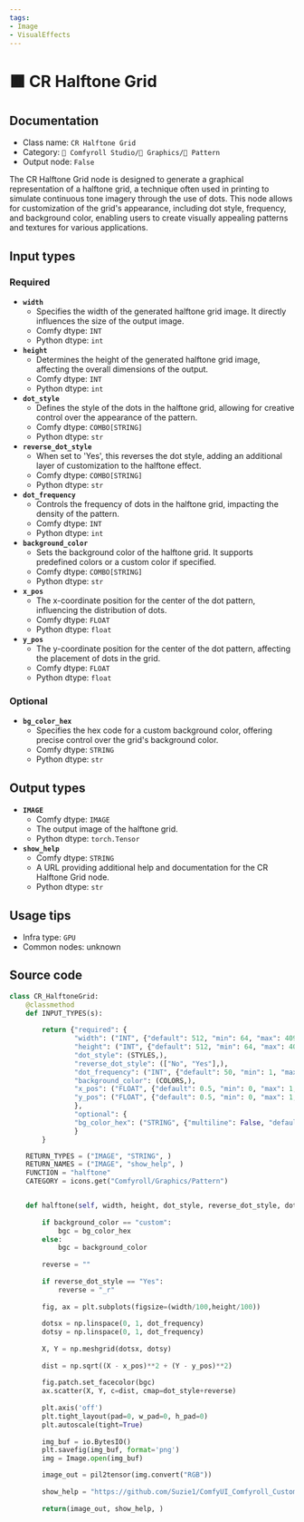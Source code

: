 ```yaml
---
tags:
- Image
- VisualEffects
---
```


# 🟫 CR Halftone Grid
## Documentation
- Class name: `CR Halftone Grid`
- Category: `🧩 Comfyroll Studio/👾 Graphics/🌈 Pattern`
- Output node: `False`

The CR Halftone Grid node is designed to generate a graphical representation of a halftone grid, a technique often used in printing to simulate continuous tone imagery through the use of dots. This node allows for customization of the grid's appearance, including dot style, frequency, and background color, enabling users to create visually appealing patterns and textures for various applications.
## Input types
### Required
- **`width`**
    - Specifies the width of the generated halftone grid image. It directly influences the size of the output image.
    - Comfy dtype: `INT`
    - Python dtype: `int`
- **`height`**
    - Determines the height of the generated halftone grid image, affecting the overall dimensions of the output.
    - Comfy dtype: `INT`
    - Python dtype: `int`
- **`dot_style`**
    - Defines the style of the dots in the halftone grid, allowing for creative control over the appearance of the pattern.
    - Comfy dtype: `COMBO[STRING]`
    - Python dtype: `str`
- **`reverse_dot_style`**
    - When set to 'Yes', this reverses the dot style, adding an additional layer of customization to the halftone effect.
    - Comfy dtype: `COMBO[STRING]`
    - Python dtype: `str`
- **`dot_frequency`**
    - Controls the frequency of dots in the halftone grid, impacting the density of the pattern.
    - Comfy dtype: `INT`
    - Python dtype: `int`
- **`background_color`**
    - Sets the background color of the halftone grid. It supports predefined colors or a custom color if specified.
    - Comfy dtype: `COMBO[STRING]`
    - Python dtype: `str`
- **`x_pos`**
    - The x-coordinate position for the center of the dot pattern, influencing the distribution of dots.
    - Comfy dtype: `FLOAT`
    - Python dtype: `float`
- **`y_pos`**
    - The y-coordinate position for the center of the dot pattern, affecting the placement of dots in the grid.
    - Comfy dtype: `FLOAT`
    - Python dtype: `float`
### Optional
- **`bg_color_hex`**
    - Specifies the hex code for a custom background color, offering precise control over the grid's background color.
    - Comfy dtype: `STRING`
    - Python dtype: `str`
## Output types
- **`IMAGE`**
    - Comfy dtype: `IMAGE`
    - The output image of the halftone grid.
    - Python dtype: `torch.Tensor`
- **`show_help`**
    - Comfy dtype: `STRING`
    - A URL providing additional help and documentation for the CR Halftone Grid node.
    - Python dtype: `str`
## Usage tips
- Infra type: `GPU`
- Common nodes: unknown


## Source code
```python
class CR_HalftoneGrid:
    @classmethod
    def INPUT_TYPES(s):
               
        return {"required": {
                "width": ("INT", {"default": 512, "min": 64, "max": 4096}),
                "height": ("INT", {"default": 512, "min": 64, "max": 4096}),
                "dot_style": (STYLES,),
                "reverse_dot_style": (["No", "Yes"],),
                "dot_frequency": ("INT", {"default": 50, "min": 1, "max":200, "step": 1}),
                "background_color": (COLORS,),
                "x_pos": ("FLOAT", {"default": 0.5, "min": 0, "max": 1, "step": .01}),
                "y_pos": ("FLOAT", {"default": 0.5, "min": 0, "max": 1, "step": .01}),                     
                },
                "optional": {
                "bg_color_hex": ("STRING", {"multiline": False, "default": "#000000"})
                }
        }        

    RETURN_TYPES = ("IMAGE", "STRING", )
    RETURN_NAMES = ("IMAGE", "show_help", )
    FUNCTION = "halftone"
    CATEGORY = icons.get("Comfyroll/Graphics/Pattern")


    def halftone(self, width, height, dot_style, reverse_dot_style, dot_frequency, background_color, x_pos, y_pos, bg_color_hex='#000000'):
    
        if background_color == "custom":
            bgc = bg_color_hex
        else:
            bgc = background_color
            
        reverse = ""
        
        if reverse_dot_style == "Yes":
            reverse = "_r"
        
        fig, ax = plt.subplots(figsize=(width/100,height/100))
           
        dotsx = np.linspace(0, 1, dot_frequency)
        dotsy = np.linspace(0, 1, dot_frequency)
    
        X, Y = np.meshgrid(dotsx, dotsy)
    
        dist = np.sqrt((X - x_pos)**2 + (Y - y_pos)**2)
    
        fig.patch.set_facecolor(bgc)
        ax.scatter(X, Y, c=dist, cmap=dot_style+reverse)
        
        plt.axis('off')
        plt.tight_layout(pad=0, w_pad=0, h_pad=0)
        plt.autoscale(tight=True)
            
        img_buf = io.BytesIO()
        plt.savefig(img_buf, format='png')
        img = Image.open(img_buf)

        image_out = pil2tensor(img.convert("RGB"))
        
        show_help = "https://github.com/Suzie1/ComfyUI_Comfyroll_CustomNodes/wiki/Pattern-Nodes#cr-halftone-grid"
        
        return(image_out, show_help, )

```
